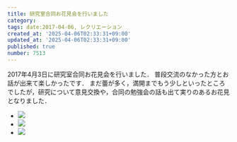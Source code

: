 ```yaml
---
title: 研究室合同お花見会を行いました
category:
tags: date:2017-04-06, レクリエーション
created_at: '2025-04-06T02:33:31+09:00'
updated_at: '2025-04-06T02:33:31+09:00'
published: true
number: 7513
---
```




2017年4月3日に研究室合同お花見会を行いました．
普段交流のなかった方とお話が出来て楽しかったです．
まだ蕾が多く，満開までもう少しといったところでしたが，研究について意見交換や，合同の勉強会の話も出て実りのあるお花見となりました．

<div class="img-container">
    <ul class="slider">
        <li><img src="https://img.esa.io/uploads/production/attachments/13979/2025/04/06/148142/ba8df064-dd17-4acb-9283-2f847844150f.webp"  /></li>
        <li><img src="https://img.esa.io/uploads/production/attachments/13979/2025/04/06/148142/3554e582-a944-48aa-88b8-e676b0f634bb.webp"  /></li>
        <li><img src="https://img.esa.io/uploads/production/attachments/13979/2025/04/06/148142/bc9a9564-b0c5-41f9-8e1d-9a87b45a3b88.webp"  /></li>
    </ul>
</div>

